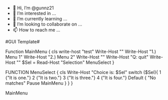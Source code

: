 - 👋 Hi, I’m @gunnz21
- 👀 I’m interested in ...
- 🌱 I’m currently learning ...
- 💞️ I’m looking to collaborate on ...
- 📫 How to reach me ...

#GUI Template#

Function MainMenu {
    cls
    write-host "test"
    Write-Host ""
    Write-Host "1.) Menu 1"
    Write-Host "2.) Menu 2"
    Write-Host ""
    Write-Host "Q: quit"
    Write-Host ""
    $Sel = Read-Host "Selection"
    MenuSelect
}

FUNCTION MenuSelect {
    cls
    Write-Host "Choice is: $Sel"
    switch ($Sel){
        1 {"It is one."}
        2 {"It is two."}
        3 {"It is three."}
        4 {"It is four."}
        Default {
            "No matches"
            Pause
            MainMenu
        }
    }
}



MainMenu

